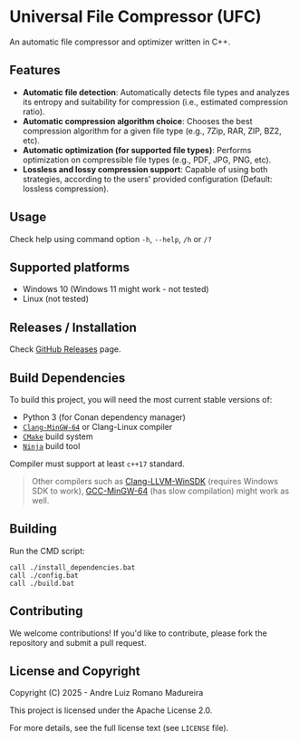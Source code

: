 
# Universal File Compressor (UFC)

An automatic file compressor and optimizer written in C++.

## Features

- **Automatic file detection**: Automatically detects file types and analyzes its entropy and suitability for compression (i.e., estimated compression ratio).
- **Automatic compression algorithm choice**: Chooses the best compression algorithm for a given file type (e.g., 7Zip, RAR, ZIP, BZ2, etc).
- **Automatic optimization (for supported file types)**: Performs optimization on compressible file types (e.g., PDF, JPG, PNG, etc).
- **Lossless and lossy compression support**: Capable of using both strategies, according to the users' provided configuration (Default: lossless compression).

## Usage

Check help using command option `-h`, `--help`, `/h` or `/?`

## Supported platforms

- Windows 10 (Windows 11 might work - not tested)
- Linux (not tested)

## Releases / Installation

Check [GitHub Releases](https://github.com/andre-romano/ufc_compressor/releases) page.

## Build Dependencies

To build this project, you will need the most current stable versions of:
- Python 3 (for Conan dependency manager)
- [``Clang-MinGW-64``](https://www.mingw-w64.org/downloads/) or Clang-Linux compiler
- [`CMake`](https://cmake.org/download/) build system
- [`Ninja`](https://github.com/ninja-build/ninja/releases/) build tool 
   
Compiler must support at least `c++17` standard.
> Other compilers such as [Clang-LLVM-WinSDK](https://github.com/llvm/llvm-project/releases) (requires Windows SDK to work), [GCC-MinGW-64]() (has slow compilation) might work as well.

## Building

Run the CMD script:

```batch
call ./install_dependencies.bat
call ./config.bat
call ./build.bat
```

## Contributing

We welcome contributions! If you'd like to contribute, please fork the repository and submit a pull request.

## License and Copyright

Copyright (C) 2025 - Andre Luiz Romano Madureira

This project is licensed under the Apache License 2.0.  

For more details, see the full license text (see ``LICENSE`` file).
